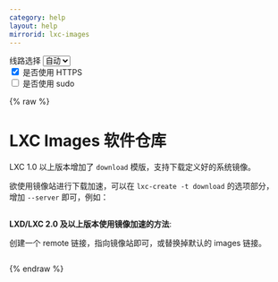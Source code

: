 ```yaml
---
category: help
layout: help
mirrorid: lxc-images
---
```


<!-- 本 markdown 从 tuna/mirrorz-help-ng 自动生成，如需修改，请修改其对应部分 -->

<style>.z-help tmpl { display: none }</style>

<div class="z-wrap">
    <form class="z-form z-global" onchange="form_update(null)" onsubmit="return false">
        <div>
            <label for="e0a5cecb">线路选择</label>
            <select id="e0a5cecb" name="host">
                <option selected="selected" value="{{ site.url }}">自动</option>
                <option value="{{ site.urlv4 }}">IPv4</option>
                <option value="{{ site.urlv6 }}">IPv6</option>
            </select>
        </div>
        <div>
            <input id="144d763c" name="_scheme" type="checkbox" checked>
            <label for="144d763c">是否使用 HTTPS</label>
        </div>
        <div>
            <input id="4659e7da" name="_sudo" type="checkbox">
            <label for="4659e7da">是否使用 sudo</label>
        </div>
    </form>
</div>
{% raw %}
<div class="z-help"><h1>LXC Images 软件仓库</h1>
<p>LXC 1.0 以上版本增加了 <code>download</code> 模版，支持下载定义好的系统镜像。</p>
<p>欲使用镜像站进行下载加速，可以在 <code>lxc-create -t download</code> 的选项部分，<br/>
增加 <code>--server</code> 即可，例如：</p>
<div class="z-wrap"><form class="z-form" onchange="form_update(event)" onsubmit="return false"></form><pre class="z-code"></pre></div><tmpl z-lang="bash">
lxc-create -t download -n my-container -- --server {{host}}{{path}}
</tmpl>
<p><strong>LXD/LXC 2.0 及以上版本使用镜像加速的方法</strong>:</p>
<p>创建一个 remote 链接，指向镜像站即可，或替换掉默认的 images 链接。</p>
<div class="z-wrap"><form class="z-form" onchange="form_update(event)" onsubmit="return false"></form><pre class="z-code"></pre></div><tmpl z-lang="bash">
lxc remote add mirror-images {{endpoint}}/ --protocol=simplestreams --public
lxc image list mirror-images:
</tmpl><script id="z-config" type="application/x-mirrorz-help">eyJfIjogIkxYQyBJbWFnZXMgXHU4ZjZmXHU0ZWY2XHU0ZWQzXHU1ZTkzIiwgImJsb2NrIjogWyJseGMtaW1hZ2VzIl0sICJpbnB1dCI6IHt9LCAibmFtZSI6ICJseGMtaW1hZ2VzIn0=</script>
</div>

{% endraw %}

<script src="/static/js/mustache.js?{{ site.data['hash'] }}"></script>
<script src="/static/js/zdocs.js?{{ site.data['hash'] }}"></script>
